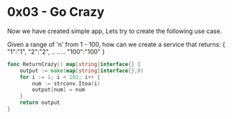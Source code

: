 # 0x03 - Go Crazy

Now we have created simple app,
Lets try to create the following use case.

Given a range of 'n' from 1 - 100, how can we create a service that returns:
{
    "1":"1",
    "2":"2",
    ..
    ..
    ..
    "100":"100"
}

```go
func ReturnCrazy() map[string]interface{} {
    output := make(map[string]interface{},0)
    for i := 1; i < 101; i++ {
        num := strconv.Itoa(i)
        output[num] = num
    }
    return output
}
```